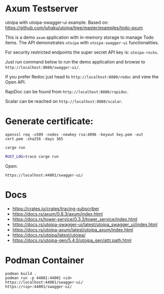 
# Axum Testserver

utoipa with utoipa-swagger-ui example.
Based on: https://github.com/juhaku/utoipa/tree/master/examples/todo-axum

This is a demo `axum` application with in-memory storage to manage Todo items. The API
demonstrates `utoipa` with `utoipa-swagger-ui` functionalities.

For security restricted endpoints the super secret API key is: `utoipa-rocks`.

Just run command below to run the demo application and browse to `http://localhost:8080/swagger-ui/`.

If you prefer Redoc just head to `http://localhost:8080/redoc` and view the Open API.

RapiDoc can be found from `http://localhost:8080/rapidoc`.

Scalar can be reached on `http://localhost:8080/scalar`.


# Generate certificate:

    openssl req -x509 -nodes -newkey rsa:4096 -keyout key.pem -out cert.pem -sha256 -days 365


```bash
cargo run

RUST_LOG=trace cargo run
```

Open:

    https://localhost:44001/swagger-ui/

# Docs

* https://crates.io/crates/tracing-subscriber
* https://docs.rs/axum/0.8.3/axum/index.html
* https://docs.rs/tower-service/0.3.3/tower_service/index.html
* https://docs.rs/utoipa-swagger-ui/latest/utoipa_swagger_ui/index.html
* https://docs.rs/utoipa-axum/latest/utoipa_axum/index.html
* https://docs.rs/utoipa/latest/utoipa/
* https://docs.rs/utoipa-gen/5.4.0/utoipa_gen/attr.path.html


# Podman Container

    podman build .
    podman run -p 44001:44001 <id>
    https://localhost:44001/swagger-ui/
    https://<ip>:44001/swagger-ui/
